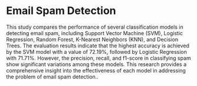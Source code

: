 # Email Spam Detection

This study compares the performance of several classification models in detecting email spam, including Support Vector Machine (SVM), Logistic Regression, Random Forest, K-Nearest Neighbors (KNN), and Decision Trees. The evaluation results indicate that the highest accuracy is achieved by the SVM model with a value of 72.19%, followed by Logistic Regression with 71.71%. However, the precision, recall, and f1-score in classifying spam show significant variations among these models. This research provides a comprehensive insight into the effectiveness of each model in addressing the problem of email spam detection..
